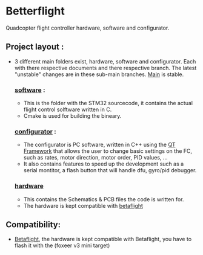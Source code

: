 # Betterflight
Quadcopter flight controller hardware, software and configurator.

## Project layout :
- 3 different main folders exist, hardware, software and configurator. Each with there respective documents and there respective branch. The latest "unstable" changes are in these sub-main branches. [Main](https://github.com/IDV7/betterflight) is stable.

  ### [software](https://github.com/IDV7/betterflight/tree/main/software) :
  - This is the folder with the STM32 sourcecode, it contains the actual flight control solftware written in C.
  - Cmake is used for building the bineary.

  ### [configurator](https://github.com/IDV7/betterflight/tree/main/configurator) :
  - The configurator is PC software, written in C++ using the [QT Framework](https://www.qt.io/product/qt6) that allows the user to change basic settings on the FC, such as rates, motor direction, motor order, PID values, ...
  - It also contains features to speed up the development such as a serial montitor, a flash button that will handle dfu, gyro/pid debugger.

  ### [hardware](https://github.com/IDV7/betterflight/tree/main/hardware)
  - This contains the Schematics & PCB files the code is written for.
  - The hardware is kept compatible with [betaflight](https://betaflight.com/)



## Compatibility:

- [Betaflight](https://betaflight.com/), the hardware is kept compatible with Betaflight, you have to flash it with the (foxeer v3 mini target)
  
